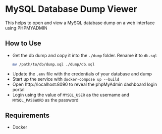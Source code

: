 # MySQL Database Dump Viewer

This helps to open and view a MySQL database dump on a web interface using PHPMYADMIN

## How to Use

- Get the db dump and copy it into the `./dump` folder. Rename it to `db.sql`
   ```bash
   mv /path/to/db/dump.sql ./dump/db.sql
   ```
- Update the `.env` file with the credentials of your database and dump
- Start up the service with `docker-compose up --build`
- Open http://localhost:8090 to reveal the phpMyAdmin dashboard login portal
- Login using the value of `MYSQL_USER` as the username and `MYSQL_PASSWORD` as the password

## Requirements

- Docker
